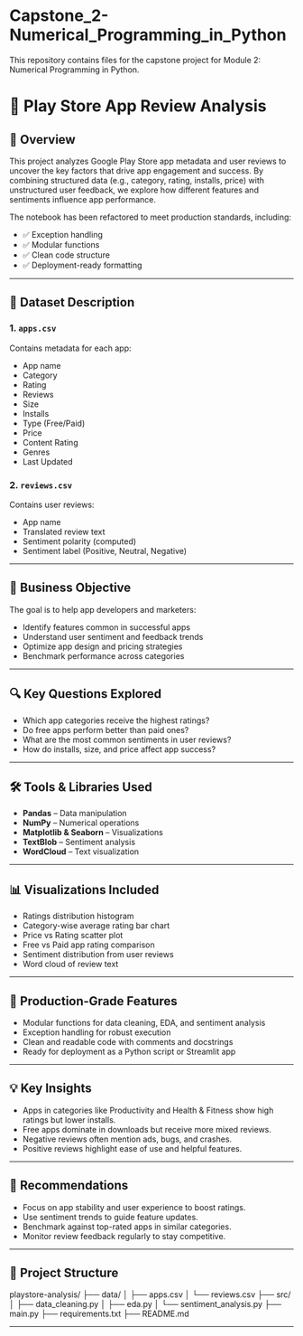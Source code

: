 # Capstone_2-Numerical_Programming_in_Python
This repository contains files for the capstone project for Module 2: Numerical Programming in Python.

# 📱 Play Store App Review Analysis

## 🧠 Overview

This project analyzes Google Play Store app metadata and user reviews to uncover the key factors that drive app engagement and success. By combining structured data (e.g., category, rating, installs, price) with unstructured user feedback, we explore how different features and sentiments influence app performance.

The notebook has been refactored to meet production standards, including:
- ✅ Exception handling
- ✅ Modular functions
- ✅ Clean code structure
- ✅ Deployment-ready formatting

---

## 📂 Dataset Description

### 1. `apps.csv`
Contains metadata for each app:
- App name
- Category
- Rating
- Reviews
- Size
- Installs
- Type (Free/Paid)
- Price
- Content Rating
- Genres
- Last Updated

### 2. `reviews.csv`
Contains user reviews:
- App name
- Translated review text
- Sentiment polarity (computed)
- Sentiment label (Positive, Neutral, Negative)

---

## 🎯 Business Objective

The goal is to help app developers and marketers:
- Identify features common in successful apps
- Understand user sentiment and feedback trends
- Optimize app design and pricing strategies
- Benchmark performance across categories

---

## 🔍 Key Questions Explored

- Which app categories receive the highest ratings?
- Do free apps perform better than paid ones?
- What are the most common sentiments in user reviews?
- How do installs, size, and price affect app success?

---

## 🛠️ Tools & Libraries Used

- **Pandas** – Data manipulation
- **NumPy** – Numerical operations
- **Matplotlib & Seaborn** – Visualizations
- **TextBlob** – Sentiment analysis
- **WordCloud** – Text visualization

---

## 📊 Visualizations Included

- Ratings distribution histogram
- Category-wise average rating bar chart
- Price vs Rating scatter plot
- Free vs Paid app rating comparison
- Sentiment distribution from user reviews
- Word cloud of review text

---

## 🧼 Production-Grade Features

- Modular functions for data cleaning, EDA, and sentiment analysis
- Exception handling for robust execution
- Clean and readable code with comments and docstrings
- Ready for deployment as a Python script or Streamlit app

---

## 💡 Key Insights

- Apps in categories like Productivity and Health & Fitness show high ratings but lower installs.
- Free apps dominate in downloads but receive more mixed reviews.
- Negative reviews often mention ads, bugs, and crashes.
- Positive reviews highlight ease of use and helpful features.

---

## 📌 Recommendations

- Focus on app stability and user experience to boost ratings.
- Use sentiment trends to guide feature updates.
- Benchmark against top-rated apps in similar categories.
- Monitor review feedback regularly to stay competitive.

---

## 📁 Project Structure
playstore-analysis/
├── data/
│   ├── apps.csv
│   └── reviews.csv
├── src/
│   ├── data_cleaning.py
│   ├── eda.py
│   └── sentiment_analysis.py
├── main.py
├── requirements.txt
├── README.md

---

